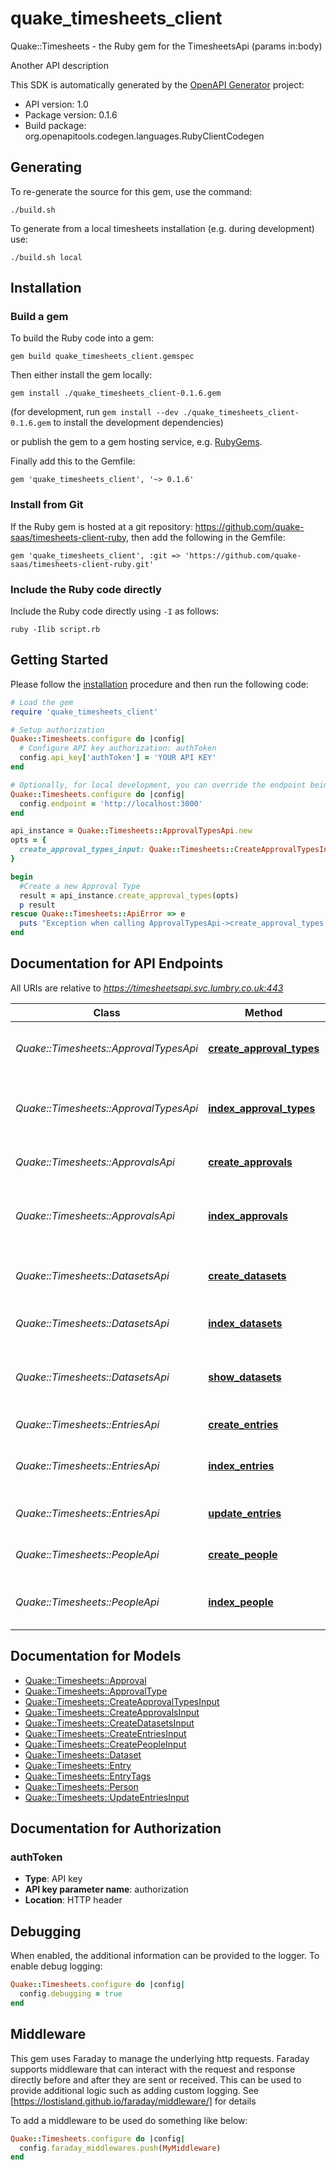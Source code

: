 # quake_timesheets_client

Quake::Timesheets - the Ruby gem for the TimesheetsApi (params in:body)


<p>Another API description</p>


This SDK is automatically generated by the [OpenAPI Generator](https://openapi-generator.tech) project:

- API version: 1.0
- Package version: 0.1.6
- Build package: org.openapitools.codegen.languages.RubyClientCodegen

## Generating

To re-generate the source for this gem, use the command:
```shell
./build.sh
```

To generate from a local timesheets installation (e.g. during development) use:
```shell
./build.sh local
```

## Installation

### Build a gem

To build the Ruby code into a gem:

```shell
gem build quake_timesheets_client.gemspec
```

Then either install the gem locally:

```shell
gem install ./quake_timesheets_client-0.1.6.gem
```

(for development, run `gem install --dev ./quake_timesheets_client-0.1.6.gem` to install the development dependencies)

or publish the gem to a gem hosting service, e.g. [RubyGems](https://rubygems.org/).

Finally add this to the Gemfile:

    gem 'quake_timesheets_client', '~> 0.1.6'

### Install from Git

If the Ruby gem is hosted at a git repository: https://github.com/quake-saas/timesheets-client-ruby, then add the following in the Gemfile:

    gem 'quake_timesheets_client', :git => 'https://github.com/quake-saas/timesheets-client-ruby.git'

### Include the Ruby code directly

Include the Ruby code directly using `-I` as follows:

```shell
ruby -Ilib script.rb
```

## Getting Started

Please follow the [installation](#installation) procedure and then run the following code:

```ruby
# Load the gem
require 'quake_timesheets_client'

# Setup authorization
Quake::Timesheets.configure do |config|
  # Configure API key authorization: authToken
  config.api_key['authToken'] = 'YOUR API KEY'
end

# Optionally, for local development, you can override the endpoint being used with the below:
Quake::Timesheets.configure do |config|
  config.endpoint = 'http://localhost:3000'
end

api_instance = Quake::Timesheets::ApprovalTypesApi.new
opts = {
  create_approval_types_input: Quake::Timesheets::CreateApprovalTypesInput.new({dataset_id: 'dataset_id_example', name: 'name_example', weight: 3.56}) # CreateApprovalTypesInput | 
}

begin
  #Create a new Approval Type
  result = api_instance.create_approval_types(opts)
  p result
rescue Quake::Timesheets::ApiError => e
  puts "Exception when calling ApprovalTypesApi->create_approval_types: #{e}"
end

```

## Documentation for API Endpoints

All URIs are relative to *https://timesheetsapi.svc.lumbry.co.uk:443*

Class | Method | HTTP request | Description
------------ | ------------- | ------------- | -------------
*Quake::Timesheets::ApprovalTypesApi* | [**create_approval_types**](docs/ApprovalTypesApi.md#create_approval_types) | **POST** /api/v1/approval_types | Create a new Approval Type
*Quake::Timesheets::ApprovalTypesApi* | [**index_approval_types**](docs/ApprovalTypesApi.md#index_approval_types) | **GET** /api/v1/approval_types | Search for approval types matching filters
*Quake::Timesheets::ApprovalsApi* | [**create_approvals**](docs/ApprovalsApi.md#create_approvals) | **POST** /api/v1/approvals | Create a new Approval
*Quake::Timesheets::ApprovalsApi* | [**index_approvals**](docs/ApprovalsApi.md#index_approvals) | **GET** /api/v1/approvals | Search for approval types matching filters
*Quake::Timesheets::DatasetsApi* | [**create_datasets**](docs/DatasetsApi.md#create_datasets) | **POST** /api/v1/datasets | Create a new Dataset record
*Quake::Timesheets::DatasetsApi* | [**index_datasets**](docs/DatasetsApi.md#index_datasets) | **GET** /api/v1/datasets | List all available datasets
*Quake::Timesheets::DatasetsApi* | [**show_datasets**](docs/DatasetsApi.md#show_datasets) | **GET** /api/v1/datasets/{id} | Show details about a specific dataset
*Quake::Timesheets::EntriesApi* | [**create_entries**](docs/EntriesApi.md#create_entries) | **POST** /api/v1/entries | Create a new Entry
*Quake::Timesheets::EntriesApi* | [**index_entries**](docs/EntriesApi.md#index_entries) | **GET** /api/v1/entries | Search for entries matching filters
*Quake::Timesheets::EntriesApi* | [**update_entries**](docs/EntriesApi.md#update_entries) | **PATCH** /api/v1/entries/{id} | Update an existing Entry
*Quake::Timesheets::PeopleApi* | [**create_people**](docs/PeopleApi.md#create_people) | **POST** /api/v1/people | Create a new Person record
*Quake::Timesheets::PeopleApi* | [**index_people**](docs/PeopleApi.md#index_people) | **GET** /api/v1/people | Search for people matching filters


## Documentation for Models

 - [Quake::Timesheets::Approval](docs/Approval.md)
 - [Quake::Timesheets::ApprovalType](docs/ApprovalType.md)
 - [Quake::Timesheets::CreateApprovalTypesInput](docs/CreateApprovalTypesInput.md)
 - [Quake::Timesheets::CreateApprovalsInput](docs/CreateApprovalsInput.md)
 - [Quake::Timesheets::CreateDatasetsInput](docs/CreateDatasetsInput.md)
 - [Quake::Timesheets::CreateEntriesInput](docs/CreateEntriesInput.md)
 - [Quake::Timesheets::CreatePeopleInput](docs/CreatePeopleInput.md)
 - [Quake::Timesheets::Dataset](docs/Dataset.md)
 - [Quake::Timesheets::Entry](docs/Entry.md)
 - [Quake::Timesheets::EntryTags](docs/EntryTags.md)
 - [Quake::Timesheets::Person](docs/Person.md)
 - [Quake::Timesheets::UpdateEntriesInput](docs/UpdateEntriesInput.md)


## Documentation for Authorization


### authToken


- **Type**: API key
- **API key parameter name**: authorization
- **Location**: HTTP header


## Debugging

When enabled, the additional information can be provided to the logger. To enable debug logging:

```ruby
Quake::Timesheets.configure do |config|
  config.debugging = true
end
```

## Middleware

This gem uses Faraday to manage the underlying http requests. Faraday supports middleware that can
interact with the request and response directly before and after they are sent or received. This
can be used to provide additional logic such as adding custom logging. See
[https://lostisland.github.io/faraday/middleware/] for details

To add a middleware to be used do something like below:
```ruby
Quake::Timesheets.configure do |config|
  config.faraday_middlewares.push(MyMiddleware)
end
```
